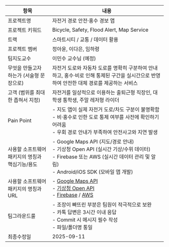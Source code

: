 | 항목 | 내용 |
|------|------|
| 프로젝트명 | 자전거 경로 안전·홍수 경보 앱 |
| 프로젝트 키워드 | Bicycle, Safety, Flood Alert, Map Service |
| 트랙 | 스마트시티 / 교통 / 데이터 활용 |
| 프로젝트 멤버 | 정아윤, 이다은, 임하령 |
| 팀지도교수 | 이민수 교수님 (예정) |
| 무엇을 만들고자 하는가 (서술형 문장으로) | 자전거 도로와 자동차 도로를 명확히 구분하여 안내하고, 홍수·비로 인해 통제된 구간을 실시간으로 반영하여 안전한 대체 경로를 제공하는 서비스 |
| 고객 (범위를 최대한 좁혀서 지정) | 자전거를 일상적으로 이용하는 출퇴근형 직장인, 대학생 통학생, 주말 레저형 라이더 |
| Pain Point | - 지도 앱이 실제 자전거 도로/차도 구분이 불명확함<br>- 비·홍수로 인한 도로 통제 여부를 사전에 확인하기 어려움<br>- 우회 경로 안내가 부족하여 안전사고와 지연 발생 |
| 사용할 소프트웨어 패키지의 명칭과 핵심기능/용도 | - Google Maps API (지도/경로 안내)<br>- 기상청 Open API (실시간 기상/수위 데이터)<br>- Firebase 또는 AWS (실시간 데이터 관리 및 알림)<br>- Android/iOS SDK (모바일 앱 개발) |
| 사용할 소프트웨어 패키지의 명칭과 URL | - [Google Maps API](https://developers.google.com/maps)<br>- [기상청 Open API](https://data.kma.go.kr/)<br>- [Firebase](https://firebase.google.com/) / [AWS](https://aws.amazon.com/) |
| 팀그라운드룰 | - 조장이 빠뜨린 부분은 팀원이 적극적으로 보완<br>- 카톡 답변은 3시간 이내 응답<br>- Commit 시 메시지 필수 작성<br>- 파일/폴더명 통일 |
| 최종수정일 | 2025-09-11 |
